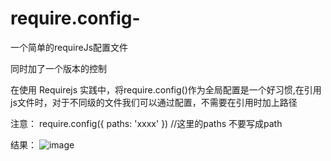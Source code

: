# require.config-
一个简单的requireJs配置文件

同时加了一个版本的控制

在使用 Requirejs 实践中，将require.config()作为全局配置是一个好习惯,在引用js文件时，对于不同级的文件我们可以通过配置，不需要在引用时加上路径

注意： require.config({
 paths: 'xxxx'
})
//这里的paths 不要写成path


结果：
 ![image](https://github.com/xuqian1004/require.config-/blob/master/requireJSconfig/%E6%8D%95%E8%8E%B7.PNG)
